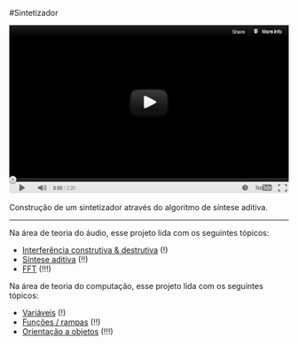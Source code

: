 #Sintetizador

![o que é essa legenda? mouseover?](youtube-vid.jpg)

Construção de um sintetizador através do algoritmo de síntese aditiva.



---



Na área de teoria do áudio, esse projeto lida com os seguintes tópicos:

* [Interferência construtiva & destrutiva](audio_int.md) (!)
* [Síntese aditiva](audio_addSynth.md) (!!)
* [FFT](audio_dft.md) (!!!)
<p>

Na área de teoria do computação, esse projeto lida com os seguintes tópicos:

* [Variáveis](prog_variaveis.md) (!)
* [Funções / rampas](prog_funcoes.md) (!!)
* [Orientação a objetos](prog_oop.md) (!!!)